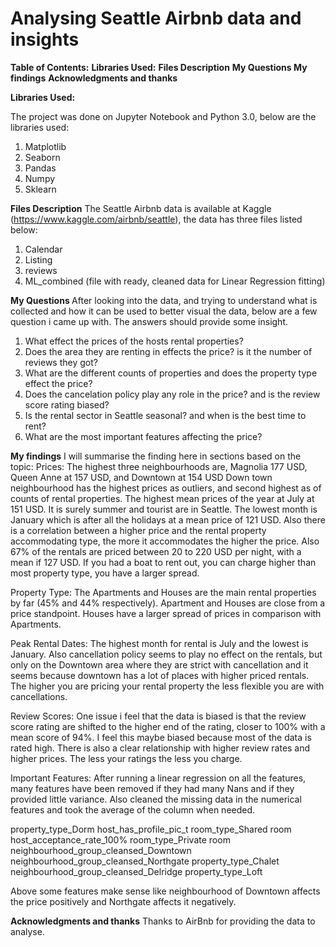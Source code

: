 # Analysing Seattle Airbnb data and insights
<b>Table of Contents:</b>
<b>Libraries Used:</b>
<b>Files Description</b>
<b> My Questions </b>
<b>My findings</b>
<b>Acknowledgments and thanks</b>






<b>Libraries Used:</b>

The project was done on Jupyter Notebook and Python 3.0, below are the libraries used:
1. Matplotlib
2. Seaborn
3. Pandas
4. Numpy
5. Sklearn

<b>Files Description</b>
The Seattle Airbnb data is available at Kaggle (https://www.kaggle.com/airbnb/seattle),
the data has three files listed below:

1. Calendar
2. Listing
3. reviews
4. ML_combined (file with ready, cleaned data for Linear Regression fitting)


<b> My Questions </b>
After looking into the data, and trying to understand what is collected and how it can be used to better visual the data,
below are a few question i came up with. The answers should provide some insight.

1. What effect the prices of the hosts rental properties?
2. Does the area they are renting in effects the price? is it the number of reviews they got?
2. What are the different counts of properties and does the property type effect the price?
3. Does the cancelation policy play any role in the price? and is the review score rating biased?
4. Is the rental sector in Seattle seasonal? and when is the best time to rent?
5. What are the most important features affecting the price?



<b>My findings</b>
I will summarise the finding here in sections based on the topic:
Prices:
The highest three neighbourhoods are, Magnolia 177 USD, Queen Anne at 157 USD, and Downtown at 154 USD
Down town neighbourhood has the highest prices as outliers, and second highest as of counts of rental properties.
The highest mean prices of the year at July at 151 USD. It is surely summer and tourist are in Seattle. The lowest month is January which is after all the holidays at a mean price of 121 USD.
Also there is a correlation between a higher price and the rental property accommodating type, the more it accommodates the higher the price. Also 67% of the rentals are priced between 20 to 220 USD per night, with a mean if 127 USD.
If you had a boat to rent out, you can charge higher than most property type, you have a larger spread.

Property Type:
The Apartments and Houses are the main rental properties by far (45% and 44% respectively). Apartment and Houses are close from a price standpoint. Houses have a larger spread of prices in comparison with Apartments. 

Peak Rental Dates:
The highest month for rental is July and the lowest is January. Also cancellation policy seems to play no effect on the rentals, but only on the Downtown area where they are strict with cancellation and  it seems because downtown has a lot of places with higher priced rentals. The higher you are pricing your rental property the less flexible you are with cancellations. 

Review Scores:
One issue i feel that the data is biased is that the review score rating are shifted to the higher end of the rating, closer to 100% with a mean score of 94%. I feel this maybe biased because most of the data is rated high. There is also a clear relationship with higher review rates and higher prices. The less your ratings the less you charge.

Important Features:
After running a linear regression on all the features, many features have been removed if they had many Nans and if they provided little variance. Also cleaned the missing data in the numerical features and took the average of the column when needed. 

property_type_Dorm
host_has_profile_pic_t
room_type_Shared room
host_acceptance_rate_100%
room_type_Private room 	
neighbourhood_group_cleansed_Downtown
neighbourhood_group_cleansed_Northgate
property_type_Chalet
neighbourhood_group_cleansed_Delridge
property_type_Loft

Above some features make sense like neighbourhood of Downtown affects the price positively and Northgate affects it negatively.



<b>Acknowledgments and thanks</b>
Thanks to AirBnb for providing the data to analyse. 


